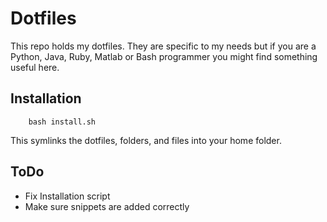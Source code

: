 # Dotfiles

This repo holds my dotfiles. They are specific to my needs but if you are a
Python, Java, Ruby, Matlab or Bash programmer you might find something useful
here.

## Installation

```
    bash install.sh
```

This symlinks the dotfiles, folders, and files into your home folder.


## ToDo
* Fix Installation script
* Make sure snippets are added correctly
